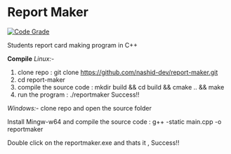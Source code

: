 # Report Maker

[![Code Grade](https://www.code-inspector.com/project/15211/status/svg)](https://frontend.code-inspector.com/public/project/15211/report-maker/dashboard)

Students report card making program in C++

**Compile**
*Linux:-*
1. clone repo : git clone https://github.com/nashid-dev/report-maker.git
2. cd report-maker
3. compile the source code : mkdir build && cd build && cmake .. && make
4. run the program : ./reportmaker
Success!!

*Windows:-*
clone repo and open the source folder

Install Mingw-w64 and compile the source code : g++ -static main.cpp -o reportmaker

Double click on the reportmaker.exe and thats it , Success!!

